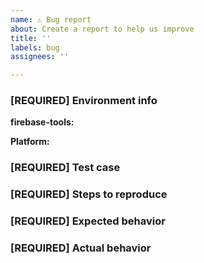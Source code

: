 ```yaml
---
name: ⚠️ Bug report
about: Create a report to help us improve
title: ''
labels: bug
assignees: ''

---
```

<!-- DO NOT DELETE 
validate_template=true
template_path=.github/ISSUE_TEMPLATE/bug_report.md
-->

<!--
Thank you for contributing to the Firebase community!

Think you found a bug?
=======================
Yeah, we're definitely not perfect! Please use this template and include a minimal repro when opening the issue. If you know how to solve the issue, please create a Pull Request, and we'd be happy to review it!

Have a feature request?
========================
Great, we love hearing how we can improve our products! However, do not use this template to submit a feature request. Please submit your feature requests to: https://firebase.google.com/support/contact/bugs-features/

Have a usage question?
=======================
We get lots of those and we love helping you, but GitHub is not the best place for them and they will be closed. Please take a look at the guide first: https://firebase.google.com/docs/cli/

If the official documentation doesn't help, try asking through our official support channel: https://firebase.google.com/support/

Additional locations to check for solutions or assistance from the community:
- Stack Overflow: https://stackoverflow.com/
- Firebase Slack Community: https://firebase.community/

*Please avoid duplicate posting across multiple channels!*
-->

### [REQUIRED] Environment info

<!-- What version of the Firebase CLI (`firebase-tools`) are you using? Note that your issue may already be fixed in the latest versions. The latest version can be found at https://github.com/firebase/firebase-tools/releases -->

<!-- Output of `firebase --version` -->
**firebase-tools:**

<!-- e.g. macOS, Windows, Ubuntu -->
**Platform:**

### [REQUIRED] Test case

<!-- Provide a minimal, complete, and verifiable example (http://stackoverflow.com/help/mcve) -->

### [REQUIRED] Steps to reproduce

<!-- Provide the steps needed to reproduce the issue with the above test case. -->

### [REQUIRED] Expected behavior

<!-- What is the expected behavior? -->

### [REQUIRED] Actual behavior

<!-- Run the command with --debug flag, and include the logs below. -->
